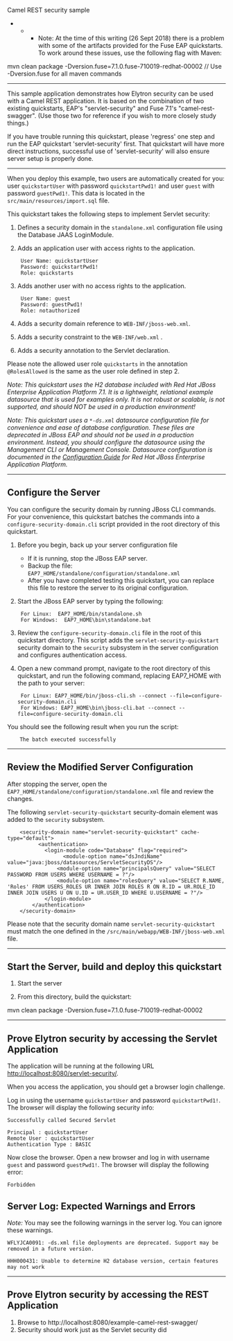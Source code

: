 Camel REST security sample

* * * Note:  At the time of this writing (26 Sept 2018) there is a problem with some of the artifacts provided for the Fuse EAP quickstarts.  To work around these issues, use the following flag with Maven:

mvn clean package -Dversion.fuse=7.1.0.fuse-710019-redhat-00002            // Use -Dversion.fuse for all maven commands

* * *  


This sample application demonstrates how Elytron security can be used with a Camel REST application.   It is based on the combination of two existing quickstarts, EAP's "servlet-security" and Fuse 7.1's "camel-rest-swagger".  (Use those two for reference if you wish to more closely study things.)

If you have trouble running this quickstart, please 'regress' one step and run the EAP quickstart 'servlet-security' first.  That quickstart will have more direct instructions, successful use of 'servlet-security' will also ensure server setup is properly done.


-------
When you deploy this example, two users are automatically created for you: user `quickstartUser` with password `quickstartPwd1!` and user `guest` with password `guestPwd1!`. This data is located in the `src/main/resources/import.sql` file.

This quickstart takes the following steps to implement Servlet security:

1. Defines a security domain in the `standalone.xml` configuration file using the Database JAAS LoginModule.
2. Adds an application user with access rights to the application.

        User Name: quickstartUser
        Password: quickstartPwd1!
        Role: quickstarts

3. Adds another user with no access rights to the application.

        User Name: guest
        Password: guestPwd1!
        Role: notauthorized

4. Adds a security domain reference to `WEB-INF/jboss-web.xml`.
5. Adds a security constraint to the `WEB-INF/web.xml` .
6. Adds a security annotation to the Servlet declaration.

Please note the allowed user role `quickstarts` in the annotation `@RolesAllowed` is the same as the user role defined in step 2.

_Note: This quickstart uses the H2 database included with Red Hat JBoss Enterprise Application Platform 7.1. It is a lightweight, relational example datasource that is used for examples only. It is not robust or scalable, is not supported, and should NOT be used in a production environment!_

_Note: This quickstart uses a `*-ds.xml` datasource configuration file for convenience and ease of database configuration. These files are deprecated in JBoss EAP and should not be used in a production environment. Instead, you should configure the datasource using the Management CLI or Management Console. Datasource configuration is documented in the [Configuration Guide](https://access.redhat.com/documentation/en/red-hat-jboss-enterprise-application-platform/) for Red Hat JBoss Enterprise Application Platform._

------


## Configure the Server

You can configure the security domain by running JBoss CLI commands. For your convenience, this quickstart batches the commands into a `configure-security-domain.cli` script provided in the root directory of this quickstart.

1. Before you begin, back up your server configuration file
    * If it is running, stop the JBoss EAP server.
    * Backup the file: `EAP7_HOME/standalone/configuration/standalone.xml`
    * After you have completed testing this quickstart, you can replace this file to restore the server to its original configuration.

2. Start the JBoss EAP server by typing the following:

        For Linux:  EAP7_HOME/bin/standalone.sh
        For Windows:  EAP7_HOME\bin\standalone.bat

3. Review the `configure-security-domain.cli` file in the root of this quickstart directory. This script adds the `servlet-security-quickstart` security domain to the `security` subsystem in the server configuration and configures authentication access.

4. Open a new command prompt, navigate to the root directory of this quickstart, and run the following command, replacing EAP7_HOME with the path to your server:

        For Linux: EAP7_HOME/bin/jboss-cli.sh --connect --file=configure-security-domain.cli
        For Windows: EAP7_HOME\bin\jboss-cli.bat --connect --file=configure-security-domain.cli
You should see the following result when you run the script:

        The batch executed successfully

--- 

## Review the Modified Server Configuration

After stopping the server, open the `EAP7_HOME/standalone/configuration/standalone.xml` file and review the changes.

The following `servlet-security-quickstart` security-domain element was added to the `security` subsystem.

      	<security-domain name="servlet-security-quickstart" cache-type="default">
    	      <authentication>
          	    <login-module code="Database" flag="required">
            	      <module-option name="dsJndiName" value="java:jboss/datasources/ServletSecurityDS"/>
                    <module-option name="principalsQuery" value="SELECT PASSWORD FROM USERS WHERE USERNAME = ?"/>
                    <module-option name="rolesQuery" value="SELECT R.NAME, 'Roles' FROM USERS_ROLES UR INNER JOIN ROLES R ON R.ID = UR.ROLE_ID INNER JOIN USERS U ON U.ID = UR.USER_ID WHERE U.USERNAME = ?"/>
                </login-module>
            </authentication>
        </security-domain>

Please note that the security domain name `servlet-security-quickstart` must match the one defined in the `/src/main/webapp/WEB-INF/jboss-web.xml` file.

---

## Start the Server, build and deploy this quickstart

1. Start the server

2.  From this directory, build the quickstart: 

mvn clean package -Dversion.fuse=7.1.0.fuse-710019-redhat-00002 

------

## Prove Elytron security by accessing the Servlet Application

The application will be running at the following URL <http://localhost:8080/servlet-security/>.

When you access the application, you should get a browser login challenge.

Log in using the username `quickstartUser` and password `quickstartPwd1!`. The browser will display the following security info:

    Successfully called Secured Servlet

    Principal : quickstartUser
    Remote User : quickstartUser
    Authentication Type : BASIC

Now close the browser. Open a new browser and log in with username `guest` and password `guestPwd1!`. The browser will display the following error:

    Forbidden


## Server Log: Expected Warnings and Errors

_Note:_ You may see the following warnings in the server log. You can ignore these warnings.

    WFLYJCA0091: -ds.xml file deployments are deprecated. Support may be removed in a future version.

    HHH000431: Unable to determine H2 database version, certain features may not work


---

## Prove Elytron security by accessing the REST Application

1. Browse to http://localhost:8080/example-camel-rest-swagger/
2. Security should work just as the Servlet security did


